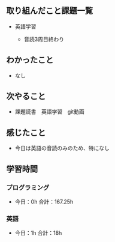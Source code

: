 ## 取り組んだこと課題一覧
- 英語学習

    - 音読3周目終わり
## わかったこと
- なし
## 次やること
- 課題読書　英語学習　git動画
## 感じたこと
- 今日は英語の音読のみのため、特になし
## 学習時間
### プログラミング
- 今日：0h 合計：167.25h
### 英語
- 今日：1h 合計：18h